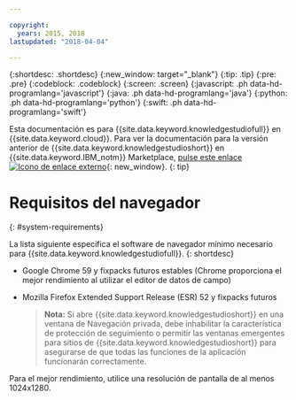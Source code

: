 ```yaml
---

copyright:
  years: 2015, 2018
lastupdated: "2018-04-04"

---
```


{:shortdesc: .shortdesc}
{:new_window: target="_blank"}
{:tip: .tip}
{:pre: .pre}
{:codeblock: .codeblock}
{:screen: .screen}
{:javascript: .ph data-hd-programlang='javascript'}
{:java: .ph data-hd-programlang='java'}
{:python: .ph data-hd-programlang='python'}
{:swift: .ph data-hd-programlang='swift'}

Esta documentación es para {{site.data.keyword.knowledgestudiofull}} en {{site.data.keyword.cloud}}. Para ver la documentación para la versión anterior de {{site.data.keyword.knowledgestudioshort}} en {{site.data.keyword.IBM_notm}} Marketplace, [pulse este enlace ![Icono de enlace externo](../../icons/launch-glyph.svg "Icono de enlace externo")](https://{DomainName}/docs/services/knowledge-studio/system-requirements.html){: new_window}.
{: tip}

# Requisitos del navegador
{: #system-requirements}

La lista siguiente especifica el software de navegador mínimo necesario para {{site.data.keyword.knowledgestudiofull}}.
{: shortdesc}

- Google Chrome 59 y fixpacks futuros estables (Chrome proporciona el mejor rendimiento al utilizar el editor de datos de campo)
- Mozilla Firefox Extended Support Release (ESR) 52 y fixpacks futuros

    > **Nota:** Si abre {{site.data.keyword.knowledgestudioshort}} en una ventana de Navegación privada, debe inhabilitar la característica de protección de seguimiento o permitir las ventanas emergentes para sitios de {{site.data.keyword.knowledgestudioshort}} para asegurarse de que todas las funciones de la aplicación funcionarán correctamente.

Para el mejor rendimiento, utilice una resolución de pantalla de al menos 1024x1280.
